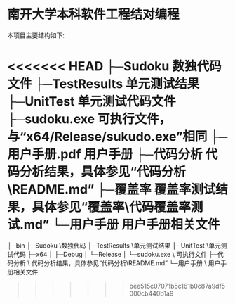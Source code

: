 # 南开大学本科软件工程结对编程

本项目主要结构如下:

<<<<<<< HEAD
    ├─Sudoku   数独代码文件
    ├─TestResults  单元测试结果
    ├─UnitTest  单元测试代码文件
    ├─sudoku.exe  可执行文件，与“x64/Release/sukudo.exe”相同
    ├─用户手册.pdf   用户手册
    ├─代码分析   代码分析结果，具体参见“代码分析\README.md”
    ├─覆盖率   覆盖率测试结果，具体参见“覆盖率\代码覆盖率测试.md”
    └─用户手册   用户手册相关文件
=======
  ├─bin
  ├─Sudoku  \\数独代码
  ├─TestResults \\单元测试结果
  ├─UnitTest \\单元测试代码
  ├─x64
  │  ├─Debug
  │  └─Release
  │     └─sudoku.exe \\ 可执行文件
  ├─代码分析  \\ 代码分析结果，具体参见“代码分析\README.md”
  └─用户手册  \\ 用户手册相关文件
>>>>>>> bee515c07071b5c161b0c87a9df5000cb440b1a9
